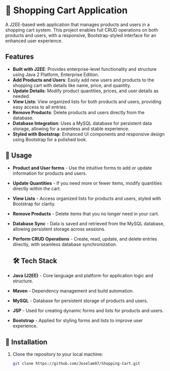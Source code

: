 # 🛒 Shopping Cart Application

A J2EE-based web application that manages products and users in a shopping cart system. This project enables full CRUD operations on both products and users, with a responsive, Bootstrap-styled interface for an enhanced user experience.

##  Features
- **Built with J2EE**: Provides enterprise-level functionality and structure using Java 2 Platform, Enterprise Edition.
- **Add Products and Users**: Easily add new users and products to the shopping cart with details like name, price, and quantity.
- **Update Details**: Modify product quantities, prices, and user details as needed.
- **View Lists**: View organized lists for both products and users, providing easy access to all entries.
- **Remove Products**: Delete products and users directly from the database.
- **Database Integration**: Uses a MySQL database for persistent data storage, allowing for a seamless and stable experience.
- **Styled with Bootstrap**: Enhanced UI components and responsive design using Bootstrap for a polished look.

## 📖 Usage
- **Product and User forms** - Use the intuitive forms to add or update information for products and users.
- **Update Quantities** - If you need more or fewer items, modify quantities directly within the cart.
- **View Lists** - Access organized lists for products and users, styled with Bootstrap for clarity.
- **Remove Products** - Delete items that you no longer need in your cart.
- **Database Sync** - Data is saved and retrieved from the MySQL database, allowing persistent storage across sessions.
- **Perform CRUD Operations** - Create, read, update, and delete entries directly, with seamless database synchronization.

  ## 🛠️ Tech Stack
- **Java (J2EE)** - Core language and platform for application logic and structure.
- **Maven** - Dependency management and build automation.
- **MySQL** - Database for persistent storage of products and users.
- **JSP** - Used for creating dynamic forms and lists for products and users.
- **Bootstrap** - Applied for styling forms and lists to improve user experience.

## 🚀 Installation
1. Clone the repository to your local machine:
   ```bash
   git clone https://github.com/Joselam97/Shopping-Cart.git
